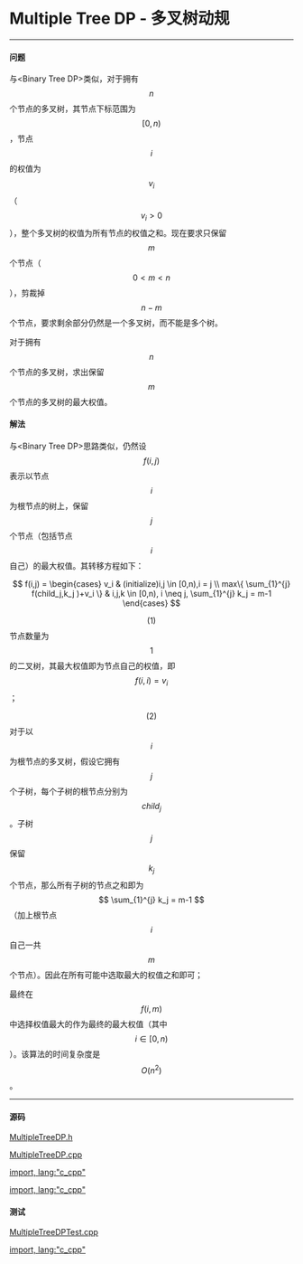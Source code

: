<script type="text/javascript" src="https://cdnjs.cloudflare.com/ajax/libs/mathjax/2.7.1/MathJax.js?config=TeX-AMS-MML_HTMLorMML"></script>

# Multiple Tree DP - 多叉树动规

--------

#### 问题

与&lt;Binary Tree DP&gt;类似，对于拥有$$ n $$个节点的多叉树，其节点下标范围为$$ [0,n) $$，节点$$ i $$的权值为$$ v_i $$（$$ v_i \gt 0 $$），整个多叉树的权值为所有节点的权值之和。现在要求只保留$$ m $$个节点（$$ 0 \lt m \lt n $$），剪裁掉$$ n-m $$个节点，要求剩余部分仍然是一个多叉树，而不能是多个树。

对于拥有$$ n $$个节点的多叉树，求出保留$$ m $$个节点的多叉树的最大权值。

#### 解法

与&lt;Binary Tree DP&gt;思路类似，仍然设$$ f(i,j) $$表示以节点$$ i $$为根节点的树上，保留$$ j $$个节点（包括节点$$ i $$自己）的最大权值。其转移方程如下：

$$
f(i,j) =
\begin{cases}
v_i                                         &   (initialize)i,j \in [0,n),i = j \\
max⁡\{ \sum_{1}^{j} f(child_j,k_j )+v_i \}  &   i,j,k \in [0,n), i \neq j, \sum_{1}^{j} k_j = m-1
\end{cases}
$$

$$ (1) $$节点数量为$$ 1 $$的二叉树，其最大权值即为节点自己的权值，即$$ f(i,i) = v_i $$；

$$ (2) $$对于以$$ i $$为根节点的多叉树，假设它拥有$$ j $$个子树，每个子树的根节点分别为$$ child_j $$。子树$$ j $$保留$$ k_j $$个节点，那么所有子树的节点之和即为$$ \sum_{1}^{j} k_j = m-1 $$（加上根节点$$ i $$自己一共$$ m $$个节点）。因此在所有可能中选取最大的权值之和即可；

最终在$$ f(i,m) $$中选择权值最大的作为最终的最大权值（其中$$ i \in [0,n) $$）。该算法的时间复杂度是$$ O(n^2) $$。

--------

#### 源码

[MultipleTreeDP.h](https://github.com/linrongbin16/Way-to-Algorithm/blob/master/src/DynamicProgramming/TreeDP/MultipleTreeDP.h)

[MultipleTreeDP.cpp](https://github.com/linrongbin16/Way-to-Algorithm/blob/master/src/DynamicProgramming/TreeDP/MultipleTreeDP.cpp)

[import, lang:"c_cpp"](../../../../src/DynamicProgramming/TreeDP/MultipleTreeDP.h)

[import, lang:"c_cpp"](../../../../src/DynamicProgramming/TreeDP/MultipleTreeDP.cpp)

#### 测试

[MultipleTreeDPTest.cpp](https://github.com/linrongbin16/Way-to-Algorithm/blob/master/src/DynamicProgramming/TreeDP/MultipleTreeDPTest.cpp)

[import, lang:"c_cpp"](../../../../src/DynamicProgramming/TreeDP/MultipleTreeDPTest.cpp)
